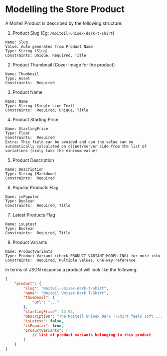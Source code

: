 # Modelling the Store Product

A Moiteil Product is described by the following structure:

1. Product Slug (Eg: `/moiteil-unisex-dark-t-shirt`)

```
Name: Slug
Value: Auto generated from Product Name
Type: String (Slug)
Constraints: Unique, Required, Title
```

2. Product Thumbnail (Cover Image for the product)

```
Name: Thumbnail
Type: Asset
Constraints:  Required
```

3. Product Name

```
Name: Name
Type: String (Single Line Text)
Constraints:  Required, Unique, Title
```

4. Product Starting Price

```
Name: StartingPrice
Type: Float
Constraints:  Required
Extra: This field can be avoided and can the value can be automatically calculated on clinet/server side from the list of variations (simly take the minimum value)
```

5. Product Description

```
Name: Description
Type: String (Markdown)
Constraints:  Required
```

6. Popular Products Flag

```
Name: isPopular
Type: Boolean
Constraints:  Required, Title
```

7. Latest Products Flag

```
Name: isLatest
Type: Boolean
Constraints:  Required, Title
```

8. Product Variants

```
Name: ProductVariants
Type: Product Variant (check PRODUCT_VARIANT_MODELLING) for more info
Constraints:  Required, Multiple Values, One-way-reference

```

In terms of JSON response a product will look like the following:

```json
{
	"product": {
		"slug": "moiteil-unisex-dark-t-shirt",
		"name": "Moiteil Unisex Dark T-Shirt",
		"thumbnail": {
			"url": "..."
		},
		"startingPrice": 13.95,
		"description": "The Moiteil Unisex Dark T-Shirt feels soft ......",
		"isLatest": false,
		"isPopular": true,
		"productVariants": [
			// list of product variants belonging to this product
		]
	}
}
```
